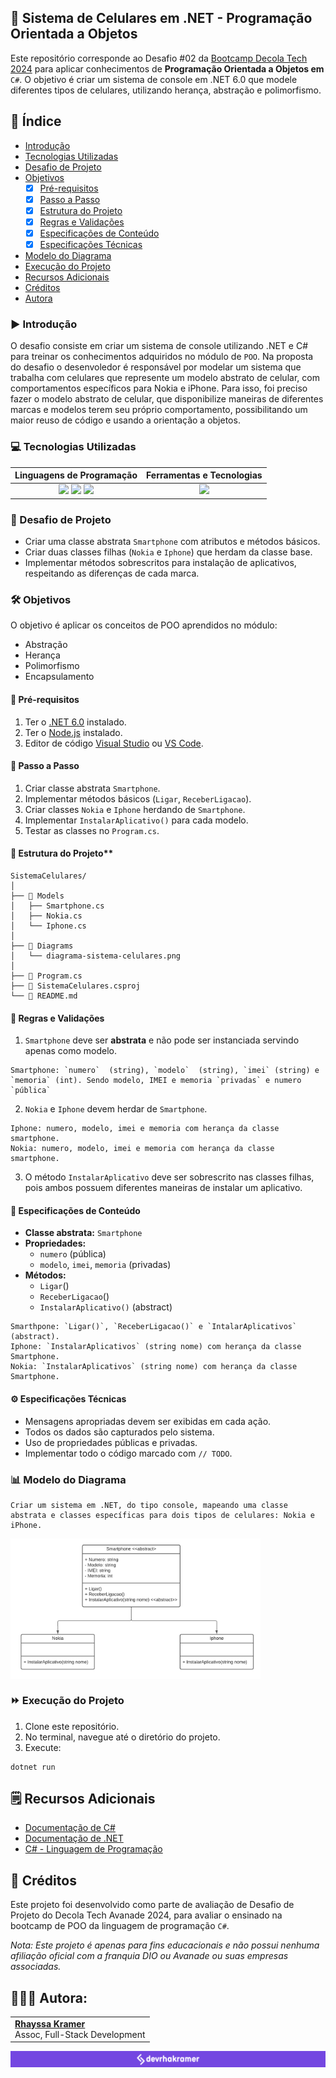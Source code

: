 ## 📱 Sistema de Celulares em .NET - Programação Orientada a Objetos

Este repositório corresponde ao Desafio #02 da [Bootcamp Decola Tech 2024](https://web.dio.me/track/decola-tech-avanade-net-developer) para aplicar conhecimentos de **Programação Orientada a Objetos em** `C#`.
O objetivo é criar um sistema de console em .NET 6.0 que modele diferentes tipos de celulares, utilizando herança, abstração e polimorfismo.

## 📑 Índice
- [Introdução]()
- [Tecnologias Utilizadas]()
- [Desafio de Projeto]()
- [Objetivos]()
  - [x] [Pré-requisitos]()
  - [x] [Passo a Passo]()
  - [x] [Estrutura do Projeto]()
  - [x] [Regras e Validações]()
  - [x] [Especificações de Conteúdo]()
  - [x] [Especificações Técnicas]()
- [Modelo do Diagrama]()
- [Execução do Projeto]()
- [Recursos Adicionais]()
- [Créditos]()
- [Autora]()

### ▶️ Introdução
O desafio consiste em criar um sistema de console utilizando .NET e C# para treinar os conhecimentos adquiridos no módulo de `POO`. Na proposta do desafio o desenvoledor é responsável por modelar um sistema que trabalha com celulares que represente um modelo abstrato de celular, com comportamentos específicos para Nokia e iPhone. Para isso, foi preciso fazer o modelo abstrato de celular, que disponibilize maneiras de diferentes marcas e modelos terem seu próprio comportamento, possibilitando um maior reuso de código e usando a orientação a objetos.

### 💻 Tecnologias Utilizadas

| Linguagens de Programação | Ferramentas e Tecnologias |
| :-----------------: | :-----------------------: |
| <img height="40" src="https://skillicons.dev/icons?i=cs"> <img height="40" src="https://skillicons.dev/icons?i=dotnet"> <img height="40" src="https://skillicons.dev/icons?i=nodejs"> | <img height="40" src="https://skillicons.dev/icons?i=vscode">

### 🎯 Desafio de Projeto
- Criar uma classe abstrata `Smartphone` com atributos e métodos básicos.
- Criar duas classes filhas (`Nokia` e `Iphone`) que herdam da classe base.
- Implementar métodos sobrescritos para instalação de aplicativos, respeitando as diferenças de cada marca.

### 🛠️ Objetivos
O objetivo é aplicar os conceitos de POO aprendidos no módulo:
- Abstração
- Herança
- Polimorfismo
- Encapsulamento

#### 📌 Pré-requisitos
1. Ter o [.NET 6.0](https://dotnet.microsoft.com/pt-br/download/dotnet/6.0) instalado.
2. Ter o [Node.js](https://www.nodejs.tech/pt-br/download) instalado.
3. Editor de código [Visual Studio](https://visualstudio.microsoft.com/pt-br/) ou [VS Code](https://code.visualstudio.com/).

#### 🚀 Passo a Passo
1. Criar classe abstrata `Smartphone`.
2. Implementar métodos básicos (`Ligar`, `ReceberLigacao`).
3. Criar classes `Nokia` e `Iphone` herdando de `Smartphone`.
4. Implementar `InstalarAplicativo()` para cada modelo.
5. Testar as classes no `Program.cs`.  

#### 📂 Estrutura do Projeto**
```
SistemaCelulares/
│
├── 📁 Models
│   ├── Smartphone.cs
│   ├── Nokia.cs
│   └── Iphone.cs
│
├── 📁 Diagrams
│   └── diagrama-sistema-celulares.png
│
├── 📄 Program.cs
├── 📄 SistemaCelulares.csproj
└── 📄 README.md
```  

#### 📜 Regras e Validações
1. `Smartphone` deve ser **abstrata** e não pode ser instanciada servindo apenas como modelo.
```
Smartphone: `numero`  (string), `modelo`  (string), `imei` (string) e `memoria` (int). Sendo modelo, IMEI e memoria `privadas` e numero `pública`
```
2. `Nokia` e `Iphone` devem herdar de `Smartphone`.
```
Iphone: numero, modelo, imei e memoria com herança da classe smartphone.
Nokia: numero, modelo, imei e memoria com herança da classe smartphone.
```
3. O método `InstalarAplicativo` deve ser sobrescrito nas classes filhas, pois ambos possuem diferentes maneiras de instalar um aplicativo.    

#### 📂 Especificações de Conteúdo
- **Classe abstrata:** `Smartphone`
- **Propriedades:** 
  - `numero` (pública)
  - `modelo`, `imei`, `memoria` (privadas)
- **Métodos:**
  - `Ligar`()
  - `ReceberLigacao`()
  - `InstalarAplicativo()` (abstract)
```
Smarthpone: `Ligar()`, `ReceberLigacao()` e `IntalarAplicativos` (abstract).
Iphone: `InstalarAplicativos` (string nome) com herança da classe Smartphone.
Nokia: `InstalarAplicativos` (string nome) com herança da classe Smartphone.
 ```  

#### ⚙️ Especificações Técnicas
- Mensagens apropriadas devem ser exibidas em cada ação.
- Todos os dados são capturados pelo sistema.
- Uso de propriedades públicas e privadas.
- Implementar todo o código marcado com `// TODO`.  

### 📊 Modelo do Diagrama
```
Criar um sistema em .NET, do tipo console, mapeando uma classe abstrata e classes específicas para dois tipos de celulares: Nokia e iPhone.
```
<img width="400" align="center" src="./images/diagrama.png">

### ⏩ Execução do Projeto
1. Clone este repositório.
2. No terminal, navegue até o diretório do projeto.
3. Execute:
```
dotnet run
```
## 🗒️ Recursos Adicionais
- [Documentação de C#](https://learn.microsoft.com/pt-br/dotnet/csharp/)
- [Documentação de .NET](https://learn.microsoft.com/pt-br/dotnet/)
- [C# - Linguagem de Programação](https://dotnet.microsoft.com/pt-br/languages/csharp)

## 🔗 Créditos
Este projeto foi desenvolvido como parte de avaliação de Desafio de Projeto do Decola Tech Avanade 2024, para avaliar o ensinado na bootcamp de POO da linguagem de programação `C#`.

*Nota: Este projeto é apenas para fins educacionais e não possui nenhuma afiliação oficial com a franquia DIO ou Avanade ou suas empresas associadas.*

## 👩🏼‍💻 Autora:
<table style="border=0">
  <tr>
    <td align="left">
      <a href="https://github.com/rhayssakramer">
        <span><b>Rhayssa Kramer</b></span>
      </a>
      <br>
      <span>Assoc, Full-Stack Development</span>
    </td>
  </tr>
</table>

<div align="center"><a href="https://github.com/rhayssakramer"><img src="https://github.com/rhayssakramer/rhayssakramer/blob/main/img/rodape.png"></a></div>
